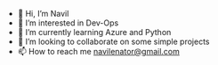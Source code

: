 - 👋 Hi, I’m Navil
- 👀 I’m interested in Dev-Ops
- 🌱 I’m currently learning Azure and Python
- 💞️ I’m looking to collaborate on some simple projects
- 📫 How to reach me navilenator@gmail.com

<!---
nevilo/nevilo is a ✨ special ✨ repository because its `README.md` (this file) appears on your GitHub profile.
You can click the Preview link to take a look at your changes.
--->
